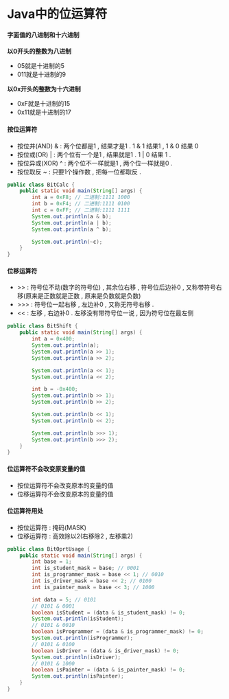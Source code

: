 # Java中的位运算符

#### 字面值的八进制和十六进制

**以0开头的整数为八进制**

* 05就是十进制的5
* 011就是十进制的9

**以0x开头的整数为十六进制**

* 0xF就是十进制的15
* 0x11就是十进制的17

#### 按位运算符

* 按位并\(AND\) & : 两个位都是1 , 结果才是1 . 1 & 1 结果1 , 1 & 0 结果 0
* 按位或\(OR\) \| : 两个位有一个是1 , 结果就是1 . 1 \| 0 结果 1 . 
* 按位异或\(XOR\) ^ : 两个位不一样就是1 , 两个位一样就是0 . 
* 按位取反 ~ : 只要1个操作数 , 把每一位都取反 . 

```java
public class BitCalc {
    public static void main(String[] args) {
        int a = 0xF8; // 二进制:1111 1000
        int b = 0xF4; // 二进制:1111 0100
        int c = 0xFF; // 二进制:1111 1111
        System.out.println(a & b);
        System.out.println(a | b);
        System.out.println(a ^ b);

        System.out.println(~c);
    }
}
```

#### 位移运算符

* &gt;&gt; : 符号位不动\(数字的符号位\) , 其余位右移 , 符号位后边补0 , 又称带符号右移\(原来是正数就是正数 , 原来是负数就是负数\)
* &gt;&gt;&gt; : 符号位一起右移 , 左边补0 , 又称无符号右移 . 
* &lt;&lt; : 左移 , 右边补0 . 左移没有带符号位一说 , 因为符号位在最左侧

```java
public class BitShift {
    public static void main(String[] args) {
        int a = 0x400;
        System.out.println(a);
        System.out.println(a >> 1);
        System.out.println(a >> 2);

        System.out.println(a << 1);
        System.out.println(a << 2);

        int b = -0x400;
        System.out.println(b >> 1);
        System.out.println(b >> 2);

        System.out.println(b << 1);
        System.out.println(b << 2);

        System.out.println(b >>> 1);
        System.out.println(b >>> 2);
    }
}
```

#### 位运算符不会改变原变量的值

* 按位运算符不会改变原本的变量的值
* 位移运算符不会改变原本的变量的值

#### 位运算符用处

* 按位运算符 : 掩码\(MASK\)
* 位移运算符 : 高效除以2\(右移除2 , 左移乘2\)

```java
public class BitOprtUsage {
    public static void main(String[] args) {
        int base = 1;
        int is_student_mask = base; // 0001
        int is_programmer_mask = base << 1; // 0010
        int is_driver_mask = base << 2; // 0100
        int is_painter_mask = base << 3; // 1000

        int data = 5; // 0101
        // 0101 & 0001
        boolean isStudent = (data & is_student_mask) != 0;
        System.out.println(isStudent);
        // 0101 & 0010
        boolean isProgrammer = (data & is_programmer_mask) != 0;
        System.out.println(isProgrammer);
        // 0101 & 0100
        boolean isDriver = (data & is_driver_mask) != 0;
        System.out.println(isDriver);
        // 0101 & 1000
        boolean isPainter = (data & is_painter_mask) != 0;
        System.out.println(isPainter);
    }
}
```



